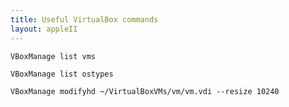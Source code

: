 ```yaml
---
title: Useful VirtualBox commands
layout: appleII
---
```


`VBoxManage list vms`

`VBoxManage list ostypes`

`VBoxManage modifyhd ~/VirtualBoxVMs/vm/vm.vdi --resize 10240`
